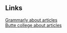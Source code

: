 ## Links
[Grammarly about articles](https://www.grammarly.com/blog/articles/)   
[Butte college about articles](http://www.butte.edu/departments/cas/tipsheets/grammar/articles.html#:~:text=In%20English%20there%20are%20three,is%20known%20to%20the%20reader)
